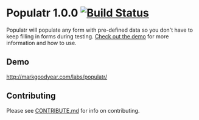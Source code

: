 # Populatr 1.0.0 [![Build Status](https://travis-ci.org/markgoodyear/populatr.png?branch=master)](https://travis-ci.org/markgoodyear/populatr)
Populatr will populate any form with pre-defined data so you don't have to keep filling in forms during testing. <a href="http://markgoodyear.com/labs/populatr/" target="_blank">Check out the demo</a> for more information and how to use.

## Demo
<a href="http://markgoodyear.com/labs/populatr/" target="_blank">http://markgoodyear.com/labs/populatr/</a>

## Contributing
Please see [CONTRIBUTE.md](CONTRIBUTE.md) for info on contributing.


